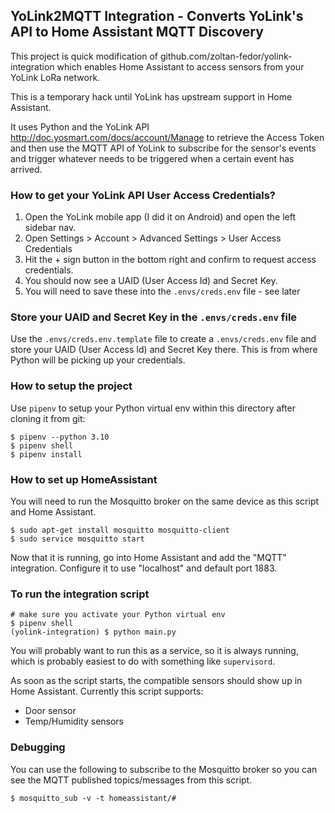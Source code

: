 ## YoLink2MQTT Integration - Converts YoLink's API to Home Assistant MQTT Discovery

This project is quick modification of github.com/zoltan-fedor/yolink-integration
which enables Home Assistant to access sensors from your YoLink LoRa network.

This is a temporary hack until YoLink has upstream support in Home Assistant.

It uses Python and the YoLink API http://doc.yosmart.com/docs/account/Manage to retrieve
the Access Token and then use the MQTT API of YoLink to subscribe for the sensor's events
and trigger whatever needs to be triggered when a certain event has arrived.

### How to get your YoLink API User Access Credentials?

1. Open the YoLink mobile app (I did it on Android) and open the left sidebar nav.
2. Open Settings > Account > Advanced Settings > User Access Credentials
3. Hit the + sign button in the bottom right and confirm to request access credentials.
4. You should now see a UAID (User Access Id) and Secret Key.
5. You will need to save these into the  `.envs/creds.env` file - see later

### Store your UAID and Secret Key in the `.envs/creds.env` file

Use the `.envs/creds.env.template` file to create a `.envs/creds.env` file and
store your UAID (User Access Id) and Secret Key there. This is from where
Python will be picking up your credentials.

### How to setup the project

Use `pipenv` to setup your Python virtual env within this directory
after cloning it from git:
```
$ pipenv --python 3.10
$ pipenv shell
$ pipenv install
```

### How to set up HomeAssistant

You will need to run the Mosquitto broker on the same device as this script and
Home Assistant.

```
$ sudo apt-get install mosquitto mosquitto-client
$ sudo service mosquitto start
```

Now that it is running, go into Home Assistant and add the "MQTT" integration.
Configure it to use "localhost" and default port 1883.

### To run the integration script

```
# make sure you activate your Python virtual env
$ pipenv shell
(yolink-integration) $ python main.py
```

You will probably want to run this as a service, so it is always running,
which is probably easiest to do with something like `supervisord`.

As soon as the script starts, the compatible sensors should show up in Home Assistant.
Currently this script supports:
* Door sensor
* Temp/Humidity sensors

### Debugging

You can use the following to subscribe to the Mosquitto broker so you can see
the MQTT published topics/messages from this script.
```
$ mosquitto_sub -v -t homeassistant/#
```
